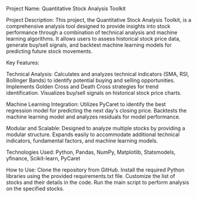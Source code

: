Project Name:
Quantitative Stock Analysis Toolkit

Project Description:
This project, the Quantitative Stock Analysis Toolkit, is a comprehensive analysis tool designed to provide insights into stock performance through a combination of technical analysis and machine learning algorithms. It allows users to assess historical stock price data, generate buy/sell signals, and backtest machine learning models for predicting future stock movements.

Key Features:

Technical Analysis:
Calculates and analyzes technical indicators (SMA, RSI, Bollinger Bands) to identify potential buying and selling opportunities.
Implements Golden Cross and Death Cross strategies for trend identification.
Visualizes buy/sell signals on historical stock price charts.

Machine Learning Integration:
Utilizes PyCaret to identify the best regression model for predicting the next day's closing price.
Backtests the machine learning model and analyzes residuals for model performance.

Modular and Scalable:
Designed to analyze multiple stocks by providing a modular structure.
Expands easily to accommodate additional technical indicators, fundamental factors, and machine learning models.

Technologies Used:
Python, Pandas, NumPy, Matplotlib, Statsmodels, yfinance, Scikit-learn, PyCaret

How to Use:
Clone the repository from GitHub.
Install the required Python libraries using the provided requirements.txt file.
Customize the list of stocks and their details in the code.
Run the main script to perform analysis on the specified stocks.

